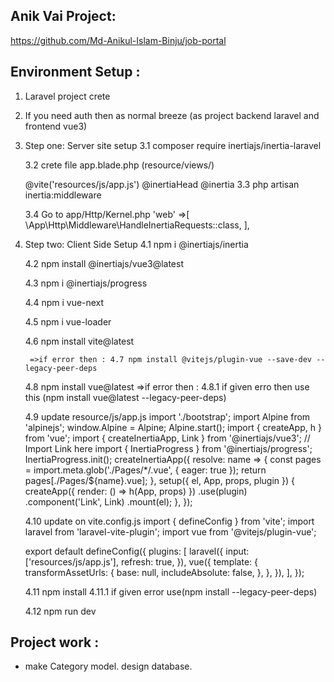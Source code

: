 ## Anik Vai Project:
https://github.com/Md-Anikul-Islam-Binju/job-portal

## Environment Setup :

1. Laravel project crete

2. If you need auth then as normal breeze (as project backend laravel and frontend vue3)

3. Step one: Server site setup
	3.1 composer require inertiajs/inertia-laravel

	3.2 crete file app.blade.php (resource/views/)
	  <html>
            <head>
              <meta charset="utf-8" />
                <meta name="viewport" content="width=device-width, initial-scale=1.0, maximum-scale=1.0" />
                @vite('resources/js/app.js')
                @inertiaHead
            </head>
            <body>
              @inertia
            </body>
          </html>
	3.3 php artisan inertia:middleware

	3.4 Go to app/Http/Kernel.php
	  'web' =>[
                    \App\Http\Middleware\HandleInertiaRequests::class,
                  ],
4. Step two: Client Side Setup
	4.1 npm i @inertiajs/inertia
	
	4.2 npm install @inertiajs/vue3@latest

	4.3 npm i @inertiajs/progress
	
	4.4 npm i vue-next

	4.5 npm i vue-loader

	4.6 npm install vite@latest
	   
		=>if error then : 4.7 npm install @vitejs/plugin-vue --save-dev --legacy-peer-deps

	4.8 npm install vue@latest
		=>if error then : 4.8.1 if given erro then use this (npm install vue@latest --legacy-peer-deps)

	4.9 update resource/js/app.js
	 import './bootstrap';
	 import Alpine from 'alpinejs';
	 window.Alpine = Alpine;
	 Alpine.start();
	 import { createApp, h } from 'vue';
	 import { createInertiaApp, Link } from '@inertiajs/vue3';  // Import Link here
	 import { InertiaProgress } from '@inertiajs/progress';
	 InertiaProgress.init();
	 createInertiaApp({
    		resolve: name => {
        	const pages = import.meta.glob('./Pages/*/.vue', { eager: true });
        	return pages[./Pages/${name}.vue];
    	 },
    	 setup({ el, App, props, plugin }) {
        		createApp({ render: () => h(App, props) })
            		.use(plugin)
            		.component('Link', Link)
            		.mount(el);
    		},
	 });
	
	4.10 update on vite.config.js
	import { defineConfig } from 'vite';
	import laravel from 'laravel-vite-plugin';
	import vue from '@vitejs/plugin-vue';

	export default defineConfig({
    	plugins: [
        	laravel({
            		input: ['resources/js/app.js'],
            		refresh: true,
        		}),
        	vue({
            		template: {
                	transformAssetUrls: {
                   	 base: null,
                    	includeAbsolute: false,
                	},
            	    },
        	  }),
    		],
	});

	4.11 npm install
		4.11.1 if given error use(npm install --legacy-peer-deps)

	4.12 npm run dev


## Project work :

* make Category model. design database.